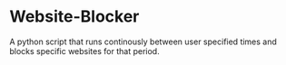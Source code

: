 # Website-Blocker
A python script that runs continously between user specified times and blocks specific websites for that period. 
